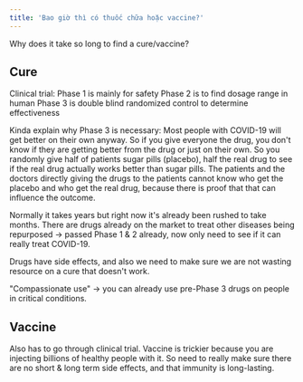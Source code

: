 ```yaml
---
title: 'Bao giờ thì có thuốc chữa hoặc vaccine?'
---
```


Why does it take so long to find a cure/vaccine?

## Cure

Clinical trial:
Phase 1 is mainly for safety
Phase 2 is to find dosage range in human
Phase 3 is double blind randomized control to determine effectiveness

Kinda explain why Phase 3 is necessary:
Most people with COVID-19 will get better on their own anyway.
So if you give everyone the drug, you don't know if they are getting better from the drug or just on their own.
So you randomly give half of patients sugar pills (placebo), half the real drug to see if the real drug actually works better than sugar pills.
The patients and the doctors directly giving the drugs to the patients cannot know who get the placebo and who get the real drug, because there is proof that that can influence the outcome.

Normally it takes years but right now it's already been rushed to take months.
There are drugs already on the market to treat other diseases being repurposed -> passed Phase 1 & 2 already, now only need to see if it can really treat COVID-19.

Drugs have side effects, and also we need to make sure we are not wasting resource on a cure that doesn't work.

"Compassionate use" -> you can already use pre-Phase 3 drugs on people in critical conditions.

## Vaccine

Also has to go through clinical trial.
Vaccine is trickier because you are injecting billions of healthy people with it.
So need to really make sure there are no short & long term side effects, and that immunity is long-lasting.
